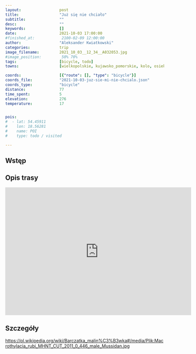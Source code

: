 ```yaml
---
layout:                 post
title:                  "Już się nie chciało"
subtitle:               ""
desc:                   ""
keywords:               []
date:                   2021-10-03 17:00:00
#finished_at:            2100-02-09 12:00:00
author:                 "Aleksander Kwiatkowski"
categories:             trip
image_filename:         2021_10_03__12_34__A032053.jpg
#image_position:         50% 70%
tags:                   [bicycle, todo]
towns:                  [wielkopolskie, kujawsko_pomorskie, kolo, osiek_malo, sompolno, wierzbinek, piotrkow_kujawski, skulsk, wilczyn, jeziora_wielkie, strzelno]

coords:                 [{"route": [], "type": "bicycle"}]
coords_file:            "2021-10-03-juz-sie-mi-nie-chcialo.json"
coords_type:            "bicycle"
distance:               77
time_spent:             5
elevation:              276
temperature:            17


pois:
#  - lat: 54.45911
#    lon: 18.56281
#    name: POI
#    type: todo / visited

---
```



## Wstęp

## Opis trasy

<iframe height='405' width='590' frameborder='0' allowtransparency='true' scrolling='no' src='https://www.strava.com/activities/6059166252/embed/40216989827c02a74e1a156e04f7a232f8451a85'></iframe>

## Szczegóły

https://pl.wikipedia.org/wiki/Barczatka_malin%C3%B3wka#/media/Plik:Macrothylacia_rubi_MHNT_CUT_2011_0_446_male_Mussidan.jpg
